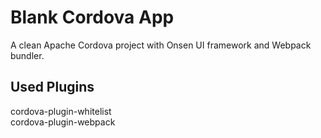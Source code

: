 # Blank Cordova App

A clean Apache Cordova project with Onsen UI framework and Webpack bundler.

## Used Plugins

cordova-plugin-whitelist  
cordova-plugin-webpack  
